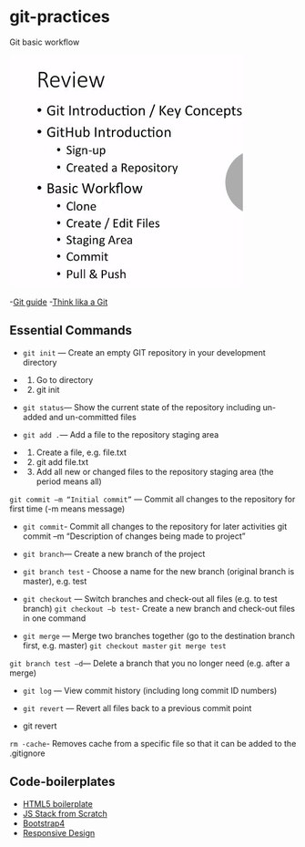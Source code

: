 # git-practices
Git basic workflow

![Git practices](https://github.com/dianavile/git-practices/blob/main/Git-Github.JPG)

-[Git guide](https://rogerdudler.github.io/git-guide/index.es.html)
-[Think lika a Git](http://think-like-a-git.net/)

## Essential Commands

- ```git init``` — Create an empty GIT repository in your development directory
- 1) Go to directory
- 2) git init

- ```git status```— Show the current state of the repository including un-added and un-committed files

- ```git add .```— Add a file to the repository staging area
- 1) Create a file, e.g. file.txt
- 2) git add file.txt
- 3) Add all new or changed files to the repository staging area (the period means all)

```git commit –m “Initial commit”``` — Commit all changes to the repository for first time (-m means message)

- ```git commit```- Commit all changes to the repository for later activities
git commit –m “Description of changes being made to project”

- ```git branch```— Create a new branch of the project
- ```git branch test``` - Choose a name for the new branch (original branch is master), e.g. test

- ```git checkout``` — Switch branches and check-out all files (e.g. to test branch)
```git checkout –b test```- Create a new branch and check-out files in one command

- ```git merge``` — Merge two branches together (go to the destination branch first, e.g. master)
```git checkout master```
```git merge test```

```git branch test –d```— Delete a branch that you no longer need (e.g. after a merge)

- ```git log``` — View commit history (including long commit ID numbers)

- ```git revert``` — Revert all files back to a previous commit point
- git revert <long commit ID from the log command>
  
```rm -cache```- Removes cache from a specific file so that it can be added to the .gitignore

## Code-boilerplates
- [HTML5 boilerplate](https://github.com/h5bp/html5-boilerplate/blob/v4.3.0/doc/TOC.md)
- [JS Stack from Scratch](https://github.com/verekia/js-stack-from-scratch)
- [Bootstrap4](https://getbootstrap.com/docs/4.5/getting-started/introduction/)
- [Responsive Design](https://github.com/verekia/initializr-template)

